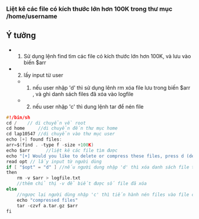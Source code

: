 ### Liệt kê các file có kích thước lớn hơn 100K trong thư mục /home/username

## Ý tưởng
* 1. Sử dụng lệnh find tìm các file có kích thước lớn hơn 100K, và lưu vào biến $arr
* 2.  lấy input từ user
    * 1. nếu user nhập 'd' thì sử dụng lênh rm xóa file lưu trong biến $arr , và ghi danh sách files đã xóa vào logfile
    * 2. nếu user nhập 'c' thì dung lệnh tar để nén file 

```c
#!/bin/sh
cd /    // di chuyển về root
cd home     //di chuyển đến thư mục home
cd lap10547 //di chuyển vào thư mục user 
echo [+] found files:  
arr=$(find . -type f -size +100K)
echo $arr      //liệt kê các file tìm được
echo "[+] Would you like to delete or compress these files, press d (delete) or c (compress)?"
read opt // lấy input từ người dùng
if [ "$opt" = "d" ] //nếu người dung nhập 'd' thì xóa danh sách file tìm được, và xuất vào logfile
then
	rm -v $arr > logfile.txt 
    //thêm chỉ thị -v để biết được số file đã xóa
else
    //ngược lại người dùng nhập 'c' thì tiến hành nén files vào file có tên là a.tar.gz
	echo "compressed files"
	tar -czvf a.tar.gz $arr 
fi
```